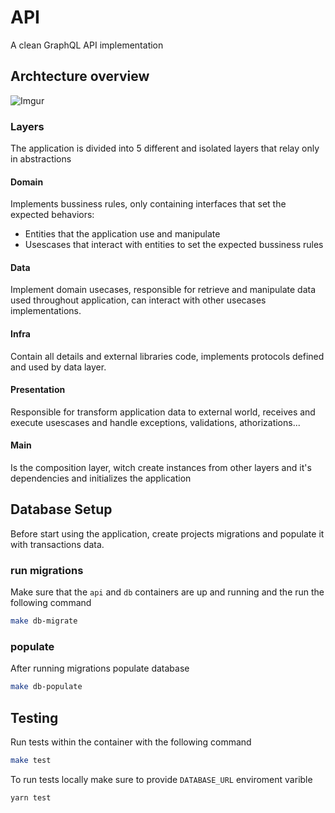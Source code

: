 # API
A clean GraphQL API implementation
## Archtecture overview

![Imgur](https://i.imgur.com/32Hx0GE.png)

### Layers

The application is divided into 5 different and isolated layers that relay only in abstractions

#### Domain

Implements bussiness rules, only containing interfaces that set the expected behaviors:
  - Entities that the application use and manipulate
  - Usescases that interact with entities to set the expected bussiness rules

#### Data

Implement domain usecases, responsible for retrieve and manipulate data used throughout application, can interact with other usecases implementations.

#### Infra

Contain all details and external libraries code, implements protocols defined and used by data layer.

#### Presentation

Responsible for transform application data to external world, receives and execute usescases and handle exceptions, validations, athorizations...

#### Main

Is the composition layer, witch create instances from other layers and it's dependencies and initializes the application

## Database Setup

Before start using the application, create projects migrations and populate it with transactions data.

### run migrations

Make sure that the `api` and `db` containers are up and running and the run the following command

```bash
make db-migrate
```

### populate

After running migrations populate database

```bash
make db-populate
```

## Testing
Run tests within the container with the following command

```bash
make test
```

To run tests locally make sure to provide `DATABASE_URL` enviroment varible

```bash
yarn test
```